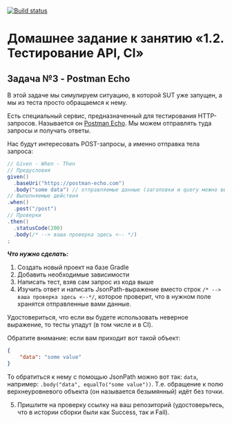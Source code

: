 [![Build status](https://ci.appveyor.com/api/projects/status/b6vjcx29ikne3uxv/branch/master?svg=true)](https://ci.appveyor.com/project/AnastasiaIQA12/automation2-3-2x0l4/branch/master)
# Домашнее задание к занятию «1.2. Тестирование API, CI»
## Задача №3 - Postman Echo

В этой задаче мы симулируем ситуацию, в которой SUT уже запущен, а мы из теста просто обращаемся к нему.

Есть специальный сервис, предназначенный для тестирования HTTP-запросов. Называется он [Postman Echo](https://docs.postman-echo.com). Мы можем отправлять туда запросы и получать ответы.

Нас будут интересовать POST-запросы, а именно отправка тела запроса:

```java
// Given - When - Then
// Предусловия
given()
  .baseUri("https://postman-echo.com")
  .body("some data") // отправляемые данные (заголовки и query можно выставлять аналогично)
// Выполняемые действия
.when()
  .post("/post")
// Проверки
.then()
  .statusCode(200)
  .body(/* --> ваша проверка здесь <-- */)
;
```

***Что нужно сделать:***
1. Создать новый проект на базе Gradle
2. Добавить необходимые зависимости
3. Написать тест, взяв сам запрос из кода выше
4. Изучить ответ и написать JsonPath-выражение вместо строк `/* --> ваша проверка здесь <--*/`, которое проверит, что в нужном поле хранятся отправленные вами данные.

Удостовериться, что если вы будете использовать неверное выражение, то тесты упадут (в том числе и в CI).

Обратите внимание: если вам приходит вот такой объект:
```json
{
    "data": "some value"
}
```

То обратиться к нему с помощью JsonPath можно вот так: `data`, например: `.body("data", equalTo("some value"))`. Т.е. обращение к полю верхнеуровневого объекта (он называется безымянный) идёт без точки.

5. Пришлите на проверку ссылку на ваш репозиторий (удостоверьтесь, что в истории сборки были как Success, так и Fail).
